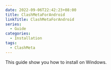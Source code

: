 ```yaml
---
date: 2022-09-06T22:42:23+08:00
title: ClashMetaForAndroid
linkTitle: ClashMetaForAndroid
series: 
  - Guide
categories:
  - Installation
tags:
  - ClashMeta
---
```


This guide show you how to install on Windows.
